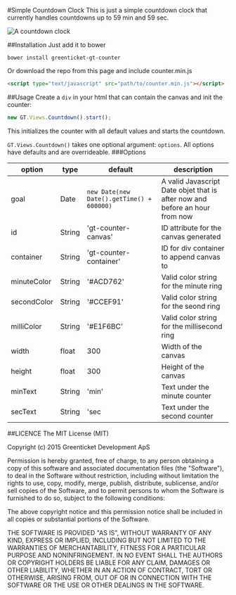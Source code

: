 #Simple Countdown Clock
This is just a simple countdown clock that currently handles countdowns up to 59 min and 59 sec.

![A countdown clock](https://greenticket-dk.s3.amazonaws.com/images/counter.gif "Counter")

##Installation
Just add it to bower
```
bower install greenticket-gt-counter
```
Or download the repo from this page and include counter.min.js
```html
<script type="text/javascript" src="path/to/counter.min.js"></script>
```

##Usage
Create a `div` in your html that can contain the canvas and init the counter:
```javascript
new GT.Views.Countdown().start();
```
This initializes the counter with all default values and starts the countdown.

`GT.Views.Countdown()` takes one optional argument: `options`. All options have defaults and are overrideable.
###Options

option | type | default | description
--- | --- | --- | ---
goal | Date | `new Date(new Date().getTime() + 600000)` | A valid Javascript Date objet that is after now and before an hour from now
id | String | 'gt-counter-canvas' | ID attribute for the canvas generated
container | String | 'gt-counter-container' | ID for div container to append canvas to 
minuteColor | String | '#ACD762' | Valid color string for the minute ring
secondColor | String | '#CCEF91' | Valid color string for the seond ring
milliColor | String | '#E1F6BC' | Valid color string for the millisecond ring
width | float | 300 | Width of the canvas
height | float | 300 | Height of the canvas
minText | String | 'min' | Text under the minute counter 
secText | String | 'sec | Text under the second counter

##LICENCE
The MIT License (MIT)

Copyright (c) 2015 Greenticket Development ApS

Permission is hereby granted, free of charge, to any person obtaining a copy
of this software and associated documentation files (the "Software"), to deal
in the Software without restriction, including without limitation the rights
to use, copy, modify, merge, publish, distribute, sublicense, and/or sell
copies of the Software, and to permit persons to whom the Software is
furnished to do so, subject to the following conditions:

The above copyright notice and this permission notice shall be included in all
copies or substantial portions of the Software.

THE SOFTWARE IS PROVIDED "AS IS", WITHOUT WARRANTY OF ANY KIND, EXPRESS OR
IMPLIED, INCLUDING BUT NOT LIMITED TO THE WARRANTIES OF MERCHANTABILITY,
FITNESS FOR A PARTICULAR PURPOSE AND NONINFRINGEMENT. IN NO EVENT SHALL THE
AUTHORS OR COPYRIGHT HOLDERS BE LIABLE FOR ANY CLAIM, DAMAGES OR OTHER
LIABILITY, WHETHER IN AN ACTION OF CONTRACT, TORT OR OTHERWISE, ARISING FROM,
OUT OF OR IN CONNECTION WITH THE SOFTWARE OR THE USE OR OTHER DEALINGS IN THE
SOFTWARE.